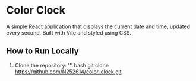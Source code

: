 # Color Clock
A simple React application that displays the current date and time, updated every second. Built with Vite and styled using CSS.
## How to Run Locally
1. Clone the repository:
''' bash
git clone https://github.com/N252614/color-clock.git
